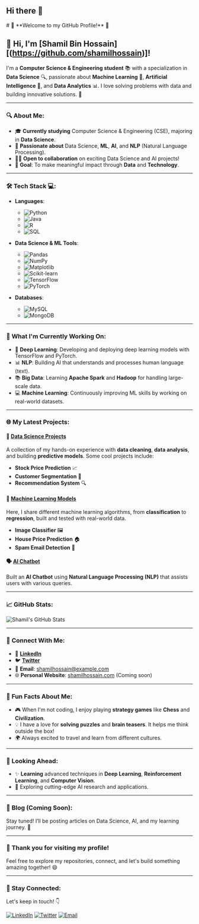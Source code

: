 ## Hi there 👋

<!--
**shamilhossain/shamilhossain** is a ✨ _special_ ✨ repository because its `README.md` (this file) appears on your GitHub profile.

Here are some ideas to get you started:

- 🔭 I’m currently working on ...
- 🌱 I’m currently learning ...
- 👯 I’m looking to collaborate on ...
- 🤔 I’m looking for help with ...
- 💬 Ask me about ...
- 📫 How to reach me: ...
- 😄 Pronouns: ...
- ⚡ Fun fact: ...
--># 🌟 **Welcome to my GitHub Profile!** 🌟

## 👋 **Hi, I'm [Shamil Bin Hossain][(https://github.com/shamilhossain)]**! 

I'm a **Computer Science & Engineering student** 📚 with a specialization in **Data Science** 🔍, passionate about **Machine Learning** 🤖, **Artificial Intelligence** 🤖, and **Data Analytics** 📊. I love solving problems with data and building innovative solutions. 🚀

---

### 🔍 **About Me**:
- 🎓 **Currently studying** Computer Science & Engineering (CSE), majoring in **Data Science**.
- 🌱 **Passionate about** Data Science, **ML**, **AI**, and **NLP** (Natural Language Processing).
- 👨‍💻 **Open to collaboration** on exciting Data Science and AI projects!
- 🎯 **Goal**: To make meaningful impact through **Data** and **Technology**.

---

### 🛠️ **Tech Stack** 💻:

- **Languages**:  
  - ![Python](https://img.shields.io/badge/-Python-3776AB?style=flat&logo=python&logoColor=white)
  - ![Java](https://img.shields.io/badge/-Java-007396?style=flat&logo=java&logoColor=white)
  - ![R](https://img.shields.io/badge/-R-276DC3?style=flat&logo=r&logoColor=white)
  - ![SQL](https://img.shields.io/badge/-SQL-003B57?style=flat&logo=postgresql&logoColor=white)

- **Data Science & ML Tools**:  
  - ![Pandas](https://img.shields.io/badge/-Pandas-150458?style=flat&logo=pandas&logoColor=white)
  - ![NumPy](https://img.shields.io/badge/-NumPy-013243?style=flat&logo=numpy&logoColor=white)
  - ![Matplotlib](https://img.shields.io/badge/-Matplotlib-003B57?style=flat&logo=matplotlib&logoColor=white)
  - ![Scikit-learn](https://img.shields.io/badge/-Scikit--learn-F7931E?style=flat&logo=scikit-learn&logoColor=white)
  - ![TensorFlow](https://img.shields.io/badge/-TensorFlow-FF6F00?style=flat&logo=tensorflow&logoColor=white)
  - ![PyTorch](https://img.shields.io/badge/-PyTorch-EE4C2C?style=flat&logo=pytorch&logoColor=white)

- **Databases**:  
  - ![MySQL](https://img.shields.io/badge/-MySQL-4479A1?style=flat&logo=mysql&logoColor=white)
  - ![MongoDB](https://img.shields.io/badge/-MongoDB-47A248?style=flat&logo=mongodb&logoColor=white)

---

### 🚀 **What I'm Currently Working On**:

- 🧠 **Deep Learning**: Developing and deploying deep learning models with TensorFlow and PyTorch.
- 📊 **NLP**: Building AI that understands and processes human language (text).
- 📚 **Big Data**: Learning **Apache Spark** and **Hadoop** for handling large-scale data.
- 💻 **Machine Learning**: Continuously improving ML skills by working on real-world datasets.

---

### 🌐 **My Latest Projects**:

#### 🚀 **[Data Science Projects](https://github.com/sabit-al-alfi/Data-Science-Projects)**  
A collection of my hands-on experience with **data cleaning**, **data analysis**, and building **predictive models**. Some cool projects include:

- **Stock Price Prediction** 📈
- **Customer Segmentation** 🛒
- **Recommendation System** 🔍

#### 🤖 **[Machine Learning Models](https://github.com/sabit-al-alfi/Machine-Learning-Models)**  
Here, I share different machine learning algorithms, from **classification** to **regression**, built and tested with real-world data.

- **Image Classifier** 🖼️
- **House Price Prediction** 🏠
- **Spam Email Detection** 📧

#### 🗣️ **[AI Chatbot](https://github.com/sabit-al-alfi/AI-Chatbot)**  
Built an **AI Chatbot** using **Natural Language Processing (NLP)** that assists users with various queries.

---

### 📈 **GitHub Stats**:

![Shamil's GitHub Stats](https://github-readme-stats.vercel.app/api?username=shamilhossain&show_icons=true&count_private=true&hide=prs&theme=highcontrast)

---

### 🤝 **Connect With Me**:

- 💼 **[LinkedIn](https://www.linkedin.com/in/shamilhossain)**  
- 🐦 **[Twitter](https://twitter.com/shamilhossain)**  
- 📧 **Email**: shamilhossain@example.com  
- 🌐 **Personal Website**: [shamilhossain.com](https://shamilhossain.com) (Coming soon)


---

### 🌟 **Fun Facts About Me**:

- 🎮 When I'm not coding, I enjoy playing **strategy games** like **Chess** and **Civilization**.
- 💡 I have a love for **solving puzzles** and **brain teasers**. It helps me think outside the box!
- 🌍 Always excited to travel and learn from different cultures.

---

### 🔮 **Looking Ahead**:
- ✨ **Learning** advanced techniques in **Deep Learning**, **Reinforcement Learning**, and **Computer Vision**.
- 🚀 Exploring cutting-edge AI research and applications.

---

### 📝 **Blog (Coming Soon)**:

Stay tuned! I’ll be posting articles on Data Science, AI, and my learning journey. 📝

---

### 💬 **Thank you for visiting my profile!**  
Feel free to explore my repositories, connect, and let's build something amazing together! 😄

---

### 📍 **Stay Connected:**

Let's keep in touch! 👇

[![LinkedIn](https://img.shields.io/badge/LinkedIn-%230077B5.svg?style=flat&logo=linkedin&logoColor=white)](https://www.linkedin.com/in/sabit-al-alfi) 
[![Twitter](https://img.shields.io/badge/Twitter-%231DA1F2.svg?style=flat&logo=twitter&logoColor=white)](https://twitter.com/SabitAlAlfi) 
[![Email](https://img.shields.io/badge/Email-%23D44638.svg?style=flat&logo=gmail&logoColor=white)](mailto:sabitalalfi@example.com)
